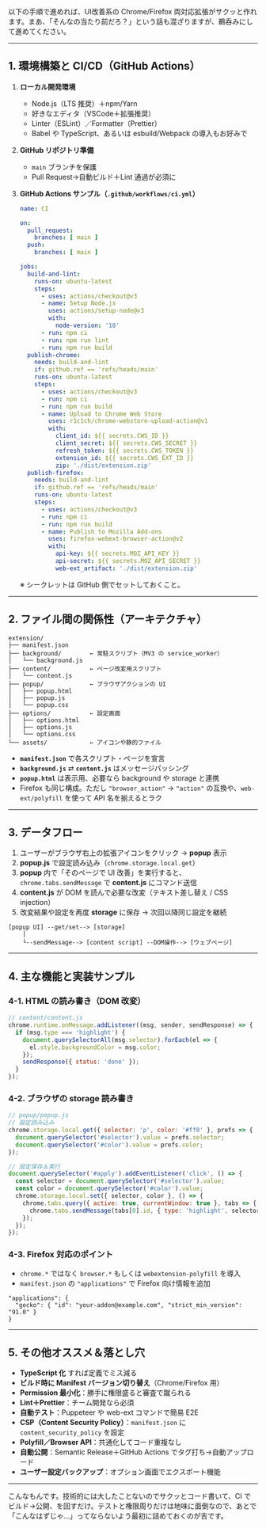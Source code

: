 以下の手順で進めれば、UI改善系の Chrome/Firefox 両対応拡張がサクッと作れます。まあ、「そんなの当たり前だろ？」という話も混ざりますが、鵜呑みにして進めてください。

---

## 1. 環境構築と CI/CD（GitHub Actions）

1. **ローカル開発環境**

   * Node.js（LTS 推奨）＋npm/Yarn
   * 好きなエディタ（VSCode＋拡張推奨）
   * Linter（ESLint）／Formatter（Prettier）
   * Babel や TypeScript、あるいは esbuild/Webpack の導入もお好みで

2. **GitHub リポジトリ準備**

   * `main` ブランチを保護
   * Pull Request→自動ビルド＋Lint 通過が必須に

3. **GitHub Actions サンプル（`.github/workflows/ci.yml`）**

   ```yaml
   name: CI

   on:
     pull_request:
       branches: [ main ]
     push:
       branches: [ main ]

   jobs:
     build-and-lint:
       runs-on: ubuntu-latest
       steps:
         - uses: actions/checkout@v3
         - name: Setup Node.js
           uses: actions/setup-node@v3
           with:
             node-version: '18'
         - run: npm ci
         - run: npm run lint
         - run: npm run build
     publish-chrome:
       needs: build-and-lint
       if: github.ref == 'refs/heads/main'
       runs-on: ubuntu-latest
       steps:
         - uses: actions/checkout@v3
         - run: npm ci
         - run: npm run build
         - name: Upload to Chrome Web Store
           uses: r1c1ch/chrome-webstore-upload-action@v1
           with:
             client_id: ${{ secrets.CWS_ID }}
             client_secret: ${{ secrets.CWS_SECRET }}
             refresh_token: ${{ secrets.CWS_TOKEN }}
             extension_id: ${{ secrets.CWS_EXT_ID }}
             zip: './dist/extension.zip'
     publish-firefox:
       needs: build-and-lint
       if: github.ref == 'refs/heads/main'
       runs-on: ubuntu-latest
       steps:
         - uses: actions/checkout@v3
         - run: npm ci
         - run: npm run build
         - name: Publish to Mozilla Add-ons
           uses: firefox-webext-browser-action@v2
           with:
             api-key: ${{ secrets.MOZ_API_KEY }}
             api-secret: ${{ secrets.MOZ_API_SECRET }}
             web-ext_artifact: './dist/extension.zip'
   ```

   ※ シークレットは GitHub 側でセットしておくこと。

---

## 2. ファイル間の関係性（アーキテクチャ）

```
extension/
├── manifest.json
├── background/        ← 常駐スクリプト（MV3 の service_worker）
│   └── background.js
├── content/           ← ページ改変用スクリプト
│   └── content.js
├── popup/             ← ブラウザアクションの UI
│   ├── popup.html
│   ├── popup.js
│   └── popup.css
├── options/           ← 設定画面
│   ├── options.html
│   ├── options.js
│   └── options.css
└── assets/            ← アイコンや静的ファイル
```

* **`manifest.json`** で各スクリプト・ページを宣言
* **`background.js`** ⇄ **`content.js`** はメッセージパッシング
* **`popup.html`** は表示用、必要なら background や storage と連携
* Firefox も同じ構成。ただし `"browser_action"` → `"action"` の互換や、`web-ext/polyfill` を使って API 名を揃えるとラク

---

## 3. データフロー

1. ユーザーがブラウザ右上の拡張アイコンをクリック → **popup** 表示
2. **popup.js** で設定読み込み（`chrome.storage.local.get`）
3. **popup** 内で「そのページで UI 改善」を実行すると、`chrome.tabs.sendMessage` で **content.js** にコマンド送信
4. **content.js** が DOM を読んで必要な改変（テキスト差し替え / CSS injection）
5. 改変結果や設定を再度 **storage** に保存 → 次回以降同じ設定を継続

```
[popup UI] --get/set--> [storage]
    │
    └--sendMessage--> [content script] --DOM操作--> [ウェブページ]
```

---

## 4. 主な機能と実装サンプル

### 4-1. HTML の読み書き（DOM 改変）

```js
// content/content.js
chrome.runtime.onMessage.addListener((msg, sender, sendResponse) => {
  if (msg.type === 'highlight') {
    document.querySelectorAll(msg.selector).forEach(el => {
      el.style.backgroundColor = msg.color;
    });
    sendResponse({ status: 'done' });
  }
});
```

### 4-2. ブラウザの storage 読み書き

```js
// popup/popup.js
// 設定読み込み
chrome.storage.local.get({ selector: 'p', color: '#ff0' }, prefs => {
  document.querySelector('#selector').value = prefs.selector;
  document.querySelector('#color').value = prefs.color;
});

// 設定保存＆実行
document.querySelector('#apply').addEventListener('click', () => {
  const selector = document.querySelector('#selector').value;
  const color = document.querySelector('#color').value;
  chrome.storage.local.set({ selector, color }, () => {
    chrome.tabs.query({ active: true, currentWindow: true }, tabs => {
      chrome.tabs.sendMessage(tabs[0].id, { type: 'highlight', selector, color });
    });
  });
});
```

### 4-3. Firefox 対応のポイント

* `chrome.*` ではなく `browser.*` もしくは `webextension-polyfill` を導入
* `manifest.json` の `"applications"` で Firefox 向け情報を追加

```json5
"applications": {
  "gecko": { "id": "your-addon@example.com", "strict_min_version": "91.0" }
}
```

---

## 5. その他オススメ＆落とし穴

* **TypeScript 化** すれば定義でミス減る
* **ビルド時に Manifest バージョン切り替え**（Chrome/Firefox 用）
* **Permission 最小化**：勝手に権限盛ると審査で蹴られる
* **Lint＋Prettier**：チーム開発なら必須
* **自動テスト**：Puppeteer や web-ext コマンドで簡易 E2E
* **CSP（Content Security Policy）**：`manifest.json` に `content_security_policy` を設定
* **Polyfill／Browser API**：共通化してコード重複なし
* **自動公開**：Semantic Release＋GitHub Actions でタグ打ち→自動アップロード
* **ユーザー設定バックアップ**：オプション画面でエクスポート機能

---

こんなもんです。技術的には大したことないのでサクッとコード書いて、CI でビルド→公開、を回すだけ。テストと権限周りだけは地味に面倒なので、あとで「こんなはずじゃ…」ってならないよう最初に詰めておくのが吉です。
